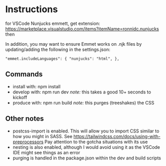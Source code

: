 # Instructions

for VSCode Nunjucks emmett, get extension: https://marketplace.visualstudio.com/items?itemName=ronnidc.nunjucks then 

In addition, you may want to ensure Emmet works on .njk files by updating/adding the following in the settings.json:

``
"emmet.includeLanguages": {
	"nunjucks": "html",
},
``
## Commands
- install with: npm install
- develop with: npm run dev *note:* this takes a good 10+ seconds to kickoff
- produce with: npm run build *note:* this purges (treeshakes) the CSS

## Other notes
- postcss-import is enabled. This will allow you to import CSS similar to how you might in SASS. See https://tailwindcss.com/docs/using-with-preprocessors Pay attention to the gotcha situations with its use
- nesting is also enabled, although I would avoid using it as the VSCode IDE might see things as an error
- purging is handled in the package.json within the dev and build scripts